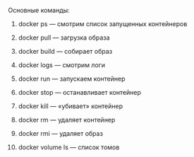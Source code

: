 Основные команды:

1. docker ps — смотрим список запущенных контейнеров

2. docker pull — загрузка образа

3. docker build — собирает образ
4. docker logs — смотрим логи

5. docker run — запускаем контейнер

6. docker stop — останавливает контейнер

7. docker kill — «убивает» контейнер

8. docker rm — удаляет контейнер

9. docker rmi — удаляет образ

10. docker volume ls — список томов